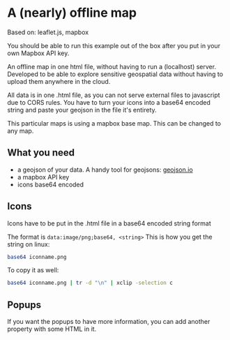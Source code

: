 # A (nearly) offline map

Based on: leaflet.js, mapbox

You should be able to run this example out of the box after you put in your own Mapbox API key.

An offline map in one html file, without having to run a (localhost) server. Developed to be able to explore sensitive geospatial data without having to upload them anywhere in the cloud.

All data is in one .html file, as you can not serve external files to javascript due to CORS rules. You have to turn your icons into a base64 encoded string and paste your geojson in the file it's entirety.

This particular maps is using a mapbox base map. This can be changed to any map.

## What you need
* a geojson of your data. A handy tool for geojsons: [geojson.io](http://geojson.io)
* a mapbox API key
* icons base64 encoded

## Icons
Icons have to be put in the .html file in a base64 encoded string format

The format is `data:image/png;base64, <string>` This is how you get the string on linux:

```bash
base64 iconname.png 
```

To copy it as well:
```bash
base64 iconname.png | tr -d "\n" | xclip -selection c
```

## Popups

If you want the popups to have more information, you can add another property with some HTML in it.
